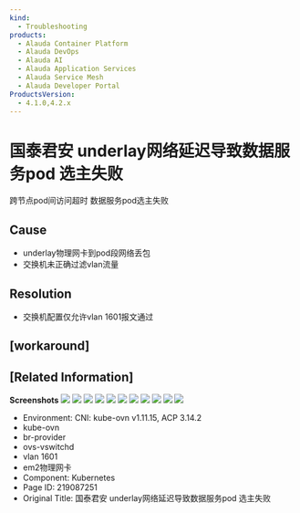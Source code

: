 ```yaml
---
kind:
  - Troubleshooting
products:
  - Alauda Container Platform
  - Alauda DevOps
  - Alauda AI
  - Alauda Application Services
  - Alauda Service Mesh
  - Alauda Developer Portal
ProductsVersion:
  - 4.1.0,4.2.x
---
```

<!-- A type of document that involves encountering a fault, diagnosing it, performing root cause analysis, and providing solutions. -->

# 国泰君安 underlay网络延迟导致数据服务pod 选主失败

跨节点pod间访问超时 数据服务pod选主失败

## Cause
- underlay物理网卡到pod段网络丢包
- 交换机未正确过滤vlan流量

## Resolution
- 交换机配置仅允许vlan 1601报文通过

## [workaround]

## [Related Information]
**Screenshots**
![](assets/guo-tai-jun-an-underlaywang-luo-yan-chi-dao-zhi-shu-ju-fu-wu-pod-xuan-zhu-shi-ba/image-2024-7-1_10-0-52.png)
![](assets/guo-tai-jun-an-underlaywang-luo-yan-chi-dao-zhi-shu-ju-fu-wu-pod-xuan-zhu-shi-ba/image-2024-7-1_9-50-25.png)
![](assets/guo-tai-jun-an-underlaywang-luo-yan-chi-dao-zhi-shu-ju-fu-wu-pod-xuan-zhu-shi-ba/image-2024-7-1_9-59-24.png)
![](assets/guo-tai-jun-an-underlaywang-luo-yan-chi-dao-zhi-shu-ju-fu-wu-pod-xuan-zhu-shi-ba/image-2024-7-1_9-53-10.png)
![](assets/guo-tai-jun-an-underlaywang-luo-yan-chi-dao-zhi-shu-ju-fu-wu-pod-xuan-zhu-shi-ba/image-2024-7-1_9-56-8.png)
![](assets/guo-tai-jun-an-underlaywang-luo-yan-chi-dao-zhi-shu-ju-fu-wu-pod-xuan-zhu-shi-ba/image-2024-7-1_9-56-26.png)
![](assets/guo-tai-jun-an-underlaywang-luo-yan-chi-dao-zhi-shu-ju-fu-wu-pod-xuan-zhu-shi-ba/image-2024-7-1_9-56-36.png)
![](assets/guo-tai-jun-an-underlaywang-luo-yan-chi-dao-zhi-shu-ju-fu-wu-pod-xuan-zhu-shi-ba/image-2024-7-1_10-2-56.png)
![](assets/guo-tai-jun-an-underlaywang-luo-yan-chi-dao-zhi-shu-ju-fu-wu-pod-xuan-zhu-shi-ba/image-2024-7-1_10-2-27.png)
![](assets/guo-tai-jun-an-underlaywang-luo-yan-chi-dao-zhi-shu-ju-fu-wu-pod-xuan-zhu-shi-ba/image-2024-7-1_10-5-49.png)
![](assets/guo-tai-jun-an-underlaywang-luo-yan-chi-dao-zhi-shu-ju-fu-wu-pod-xuan-zhu-shi-ba/image-2024-7-1_10-2-36.png)
- Environment: CNI: kube-ovn v1.11.15, ACP 3.14.2
- kube-ovn
- br-provider
- ovs-vswitchd
- vlan 1601
- em2物理网卡
- Component: Kubernetes
- Page ID: 219087251
- Original Title: 国泰君安 underlay网络延迟导致数据服务pod 选主失败
